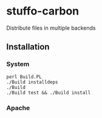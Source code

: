 # stuffo-carbon

Distribute files in multiple backends

## Installation

### System

```
perl Build.PL
./Build installdeps
./Build
./Build test && ./Build install
```

### Apache


